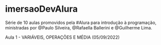 # imersaoDevAlura
Série de 10 aulas promovidos pela #Alura para introdução à programação, ministradas por @Paulo Silveira, @Rafaella Ballerini e @Guilherme Lima. 

Aula 1 - VARIÁVEIS, OPERAÇÕES E MÉDIA (05/09/2022)
